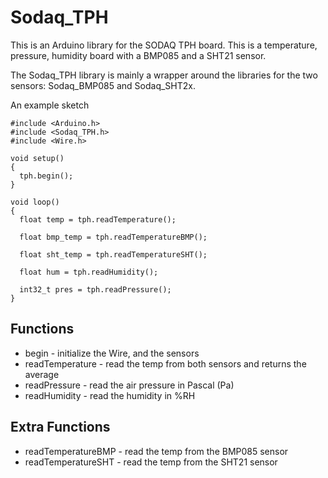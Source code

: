 Sodaq_TPH
=========

This is an Arduino library for the SODAQ TPH board. This is
a temperature, pressure, humidity board with a BMP085 and
a SHT21 sensor.

The Sodaq_TPH library is mainly a wrapper around the libraries
for the two sensors: Sodaq_BMP085 and Sodaq_SHT2x.

An example sketch
```
#include <Arduino.h>
#include <Sodaq_TPH.h>
#include <Wire.h>

void setup()
{
  tph.begin();
}

void loop()
{
  float temp = tph.readTemperature();

  float bmp_temp = tph.readTemperatureBMP();

  float sht_temp = tph.readTemperatureSHT();

  float hum = tph.readHumidity();

  int32_t pres = tph.readPressure();
}
```

Functions
---------
* begin - initialize the Wire, and the sensors
* readTemperature - read the temp from both sensors and returns the average
* readPressure - read the air pressure in Pascal (Pa)
* readHumidity - read the humidity in %RH

Extra Functions
---------------
* readTemperatureBMP - read the temp from the BMP085 sensor
* readTemperatureSHT - read the temp from the SHT21 sensor
